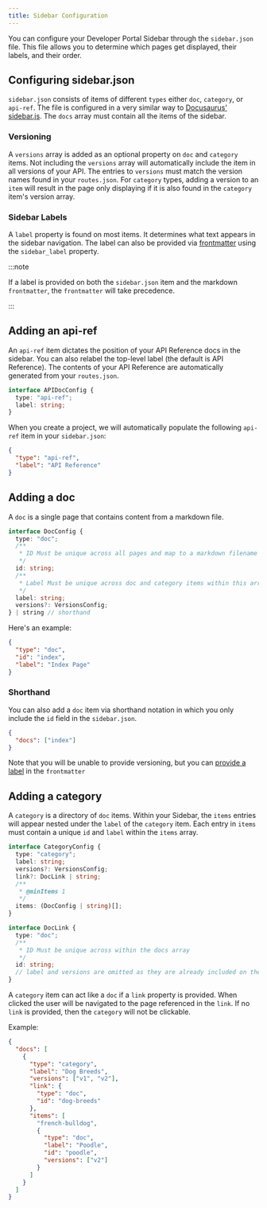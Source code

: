 ```yaml
---
title: Sidebar Configuration
---
```


You can configure your Developer Portal Sidebar through the `sidebar.json` file. This file allows you to determine which pages get displayed, their labels, and their order.

## Configuring sidebar.json

`sidebar.json` consists of items of different `types` either `doc`, `category`, or `api-ref`. The file is configured in a very similar way to [Docusaurus' sidebar.js](https://docusaurus.io/docs/sidebar/items#sidebar-item-category). The `docs` array must contain all the items of the sidebar.

### Versioning

A `versions` array is added as an optional property on `doc` and `category` items. Not including the `versions` array will automatically include the item in all versions of your API. The entries to `versions` must match the version names found in your `routes.json`. For `category` types, adding a version to an `item` will result in the page only displaying if it is also found in the `category` item's version array.

### Sidebar Labels

A `label` property is found on most items. It determines what text appears in the sidebar navigation. The label can also be provided via [frontmatter](https://jekyllrb.com/docs/front-matter/) using the `sidebar_label` property.

:::note

If a label is provided on both the `sidebar.json` item and the markdown `frontmatter`, the `frontmatter` will take precedence.

:::

## Adding an api-ref

An `api-ref` item dictates the position of your API Reference docs in the sidebar. You can also relabel the top-level label (the default is API Reference). The contents of your API Reference are automatically generated from your `routes.json`.

```typescript
interface APIDocConfig {
  type: "api-ref";
  label: string;
}
```

When you create a project, we will automatically populate the following `api-ref` item in your `sidebar.json`:

```json
{
  "type": "api-ref",
  "label": "API Reference"
}
```

## Adding a doc

A `doc` is a single page that contains content from a markdown file.

```typescript
interface DocConfig {
  type: "doc";
  /**
   * ID Must be unique across all pages and map to a markdown filename in /docs
   */
  id: string;
  /**
   * Label Must be unique across doc and category items within this array only
   */
  label: string;
  versions?: VersionsConfig;
} | string // shorthand
```

Here's an example:

```json
{
  "type": "doc",
  "id": "index",
  "label": "Index Page"
}
```

### Shorthand

You can also add a `doc` item via shorthand notation in which you only include the `id` field in the `sidebar.json`.

```json
{
  "docs": ["index"]
}
```

Note that you will be unable to provide versioning, but you can [provide a label](#sidebar-labels) in the `frontmatter`

## Adding a category

A `category` is a directory of `doc` items. Within your Sidebar, the `items` entries will appear nested under the `label` of the `category` item. Each entry in `items` must contain a unique `id` and `label` within the `items` array.

```typescript
interface CategoryConfig {
  type: "category";
  label: string;
  versions?: VersionsConfig;
  link?: DocLink | string;
  /**
   * @minItems 1
   */
  items: (DocConfig | string)[];
}

interface DocLink {
  type: "doc";
  /**
   * ID Must be unique across within the docs array
   */
  id: string;
  // label and versions are omitted as they are already included on the CategoryConfig
}
```

A `category` item can act like a `doc` if a `link` property is provided. When clicked the user will be navigated to the page referenced in the `link`. If no `link` is provided, then the `category` will not be clickable.

Example:

```json
{
  "docs": [
    {
      "type": "category",
      "label": "Dog Breeds",
      "versions": ["v1", "v2"],
      "link": {
        "type": "doc",
        "id": "dog-breeds"
      },
      "items": [
        "french-bulldog",
        {
          "type": "doc",
          "label": "Poodle",
          "id": "poodle",
          "versions": ["v2"]
        }
      ]
    }
  ]
}
```
